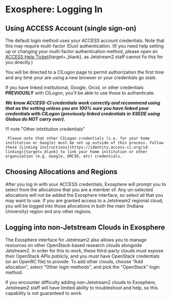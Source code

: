 # Exosphere: Logging In

## Using ACCESS Account (single sign-on)

The default login method uses your ACCESS account credentials. Note that this may require multi-factor (Duo) authentication. (If you need help setting up or changing your multi-factor authentication method, please open an [ACCESS Help Ticket](https://support.access-ci.org/user/login?destination=/open-a-ticket){target=_blank}, as Jetstream2 staff cannot fix this for you directly.)

You will be directed to a CILogon page to permit authorization the first time and any time your are using a new browser or your credentials go stale.

If you have linked institutional, Google, Orcid, or other credentials **PREVIOUSLY** with CILogon, you’ll be able to use those to authenticate.

***We know ACCESS-CI credentials work correctly and recommend using that as the setting unless you are 100% sure you have linked your credentials with CILogon (previously linked credentials in XSEDE using Globus do NOT carry over).***

!!! note "Other intstitution credentials"

     Please note that other CILogon credentials (i.e. for your home institution or Google) must be set up outside of this process. Follow these [Linking instructions](https://identity.access-ci.org/id-linking){target=_blank} to link your home institution or other organization (e.g. Google, ORCID, etc) credentials.

## Choosing Allocations and Regions

After you log in with your ACCESS credentials, Exosphere will prompt you to select from the allocations that you are a member of. Any un-selected allocations will not be added the Exosphere interface, so select all that you may want to use. If you are granted access to a Jetstream2 regional cloud, you will be logged into those allocations in both the main (Indiana University) region and any other regions.

## Logging into non-Jetstream Clouds in Exosphere

The Exosphere interface for Jetstream2 also allows you to manage resources on other OpenStack-based research clouds alongside Jetstream2. In order for this to work, these third-party clouds must expose their OpenStack APIs publicly, and you must have OpenStack credentials (or an OpenRC file) to provide. To add other clouds, choose "Add allocation", select "Other login methods", and pick the "OpenStack" login method.

If you encounter difficulty adding non-Jetstream2 clouds to Exosphere, Jetstream2 staff will have limited ability to troubleshoot and help, so this capability is not guaranteed to work.

